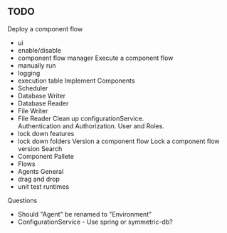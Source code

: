 ## TODO

Deploy a component flow
  - ui
  - enable/disable
  - component flow manager
Execute a component flow
  - manually run
  - logging
  - execution table
Implement Components
 - Scheduler
 - Database Writer
 - Database Reader
 - File Writer
 - File Reader 
Clean up configurationService.  
Authentication and Authorization. User and Roles.
 - lock down features
 - lock down folders
Version a component flow
Lock a component flow version
Search
 - Component Pallete
 - Flows
 - Agents
General
 - drag and drop
 - unit test runtimes
 
Questions
 - Should "Agent" be renamed to "Environment"
 - ConfigurationService - Use spring or symmetric-db?